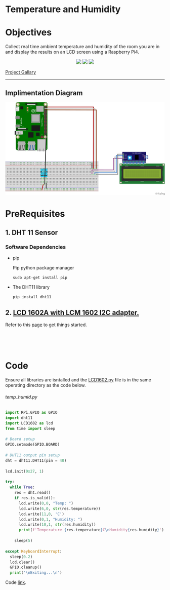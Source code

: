 # Temperature and Humidity

# Objectives
Collect real time ambient temperature and humidity of the room you are in and display the results on an LCD screen using a Raspberry Pi4.
<p align='center'>
<img src='../prj%20gallary/temp_humid/DSC00202.JPG' width='300px'>
<img src='../prj%20gallary/temp_humid/DSC00189.JPG' width='300px'>
<img src='../prj%20gallary/temp_humid/DSC00239.JPG' width='300px'>
</p>

[Project Gallary](../prj%20gallary/temp_humid/)

---

## Implimentation Diagram
<p align='center'>
<img src='../src/pics/temp_humid.png' width='800px'>
</p>

# PreRequisites
## 1. DHT 11 Sensor

  ### Software Dependencies
  - pip

      Pip python package manager
      ```
      sudo apt-get install pip
      ```

  - The DHT11 library
      ```
      pip install dht11
      ```

## 2. [LCD 1602A with LCM 1602 I2C adapter.](<../md files/lcdDisp.md>) 
  Refer to this [page](<../md files/lcdDisp.md>) to get things started.

<br>
<br>
<br>

# Code

Ensure all libraries are isntalled and the [LCD1602.py](../../iot/projects/Temp_&_humid/LCD1602.py) file is in the same operating directory as the code below.


###### temp_humid.py
```py
import RPi.GPIO as GPIO
import dht11
import LCD1602 as lcd
from time import sleep

# Board setup
GPIO.setmode(GPIO.BOARD)

# DHT11 output pin setup
dht = dht11.DHT11(pin = 40)

lcd.init(0x27, 1)

try:
  while True:
    res = dht.read()
    if res.is_valid():
      lcd.write(0,0, "Temp: ")
      lcd.write(6,0, str(res.temperature))
      lcd.write(11,0, 'C')
      lcd.write(0,1, "Humidity: ")
      lcd.write(10,1, str(res.humidity))
      print(f'Temperature {res.temperature}C\nHumidity{res.humidity}')
    
    sleep(5)

except KeyboardInterrupt:
  sleep(0.2)
  lcd.clear()
  GPIO.cleanup()
  print('\nExiting...\n')
```
Code [link](../../iot/projects/Temp_&_humid/temp_humid.py).